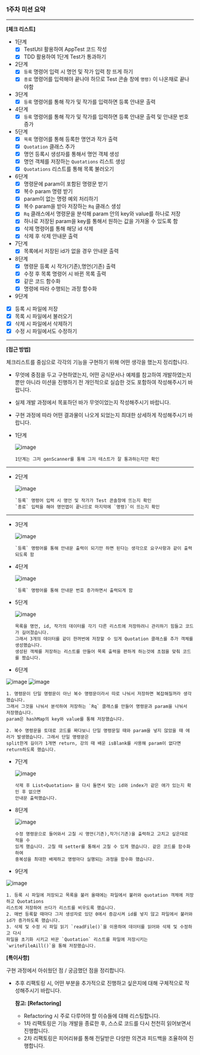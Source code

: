 ### 1주차 미션 요약

---

**[체크 리스트]**

- 1단계
  -[x] TestUtil 활용하여 AppTest 코드 작성
  -[x] TDD 활용하여 1단계 Test가 통과하기
- 2단계
  -[x] `등록` 명령어 입력 시 명언 및 작가 입력 창 뜨게 하기
  -[x] `종료` 명령어를 입력해야 끝나야 하므로 Test 콘솔 창에 `명령)` 이 나온채로 끝나야함 
- 3단계
  - [x] `등록` 명령어를 통해 작가 및 작가를 입력하면 등록 안내문 출력
- 4단계
  - [x] `등록` 명령어를 통해 작가 및 작가를 입력하면 등록 안내문 출력 및 안내문 번호 증가
- 5단계
  - [x] `목록` 명령어를 통해 등록한 명언과 작가 출력
  - [x] `Quotation` 클래스 추가 
  - [x] 명언 등록시 생성자를 통해서 명언 객체 생성
  - [x] 명언 객체를 저장하는 `Quotations` 리스트 생성
  - [x] `Quotations` 리스트를 통해 목록 불러오기
- 6단계
  - [x] 명령문에 param이 포함된 명령문 받기
  - [x] 복수 param 명령 받기
  - [x] param이 없는 명령 예외 처리하기
  - [x] 복수 param을 받아 저장하는 `Rq` 클래스 생성
  - [x] `Rq` 클래스에서 명령문을 분석해 param 안의 key와 value를 하나로 저장
  - [x] 하나로 저장된 param을 key를 통해서 원하는 값을 가져올 수 있도록 함
  - [x] 삭제 명령어를 통해 해당 id 삭제
  - [x] 삭제 후 삭제 안내문 출력
- 7단계
  - [x] 목록에서 저장된 id가 없을 경우 안내문 출력
- 8단계
  - [x] 명령문 등록 시 작가(기존),명언(기존) 출력
  - [x] 수정 후 목록 명령어 시 바뀐 목록 출력
  - [x] 같은 코드 함수화
  - [x] 명령에 따라 수행되는 과정 함수화
-  9단계
  - [x] 등록 시 파일에 저장
  - [x] 목록 시 파일에서 불러오기
  - [x] 삭제 시 파일에서 삭제하기
  - [x] 수정 시 파일에서도 수정하기
---

**[접근 방법]**

체크리스트를 중심으로 각각의 기능을 구현하기 위해 어떤 생각을 했는지 정리합니다.

- 무엇에 중점을 두고 구현하였는지, 어떤 공식문서나 예제를 참고하여 개발하였는지 뿐만 아니라 미션을 진행하기 전 개인적으로 실습한 것도 포함하여 작성해주시기 바랍니다.
- 실제 개발 과정에서 목표하던 바가 무엇이었는지 작성해주시기 바랍니다.
- 구현 과정에 따라 어떤 결과물이 나오게 되었는지 최대한 상세하게 작성해주시기 바랍니다.

- 1단계


  ![image](https://github.com/OhJeMIN/Mission_OhJeMin/assets/61536578/82365de4-a76a-4dec-ae6a-cc9c4f60e373)
  ```
  1단계는 그저 genScanner를 통해 그저 테스트가 잘 통과하는지만 확인
  ```
---
- 2단계


  ![image](https://github.com/OhJeMIN/Mission_OhJeMin/assets/61536578/b772a57b-f364-4182-a58d-925a0fd3de5c)
  ```
  `등록` 명령어 입력 시 명언 및 작가가 Test 콘솔창에 뜨는지 확인
  `종료` 입력을 해야 명언앱이 끝나므로 마지막에 `명령)`이 뜨는지 확인
  ```
---
- 3단계


  ![image](https://github.com/OhJeMIN/Mission_OhJeMin/assets/61536578/1b24d9fb-1593-4cd2-9c41-0929bbbc38d0)
  ```
  `등록` 명령어를 통해 안내문 출력이 되기만 하면 된다는 생각으로 요구사항과 같이 출력되도록 함
  ```
- 4단계


  ![image](https://github.com/OhJeMIN/Mission_OhJeMin/assets/61536578/91de67d7-b219-4146-b352-2573b58148d1)
  ```
  `등록` 명령어를 통해 안내문 번호 증가하면서 출력되게 함
  ```
- 5단계


  ![image](https://github.com/OhJeMIN/Mission_OhJeMin/assets/61536578/4313f811-7c07-4d34-97e9-83ce87559bc3)
  ```
  목록을 명언, id, 작가의 데이터를 각기 다른 리스트에 저장하려니 관리하기 힘들고 코드가 길어졌습니다.
  그래서 3개의 데이터를 같이 한꺼번에 저장할 수 있게 Quotation 클래스를 추가 객체를 생성했습니다.
  생성된 객체를 저장하는 리스트를 만들어 목록 출력을 편하게 하는것에 초점을 맞춰 코드를 짰습니다.
  ```

- 6단계


![image](https://github.com/OhJeMIN/Mission_OhJeMin/assets/61536578/cb6164fb-af68-45ec-bfca-be4764626805)
![image](https://github.com/OhJeMIN/Mission_OhJeMin/assets/61536578/cd02241d-0025-4ebf-9272-e12fcc131392)
  ```
  1. 명령문이 단일 명령문이 아닌 복수 명령문이라서 따로 나눠서 저장하면 복잡해질꺼라 생각했습니다.
  그래서 그것을 나눠서 분석하여 저장하는 `Rq` 클래스를 만들어 명령문과 param을 나눠서 저장했습니다.
  param은 hashMap의 key와 value를 통해 저장했습니다. 
  
  2. 복수 명령문을 토대로 코드를 짜다보니 단일 명령문일 때와 param을 넣지 않았을 때 에러가 발생했습니다. 그래서 단일 명령문은 
  split한게 길이가 1개면 return, 강의 때 배운 isBlank를 사용해 param이 없다면 return하도록 했습니다.
  ```

- 7단계


  ![image](https://github.com/OhJeMIN/Mission_OhJeMin/assets/61536578/8775a7ad-15f7-490c-be16-991416e96bc5)

  ```
  삭제 후 List<Quotation> 을 다시 돌면서 맞는 id와 index가 같은 애가 있는지 확인 후 없으면
  안내문 출력했습니다.
  ```

- 8단계


  ![image](https://github.com/OhJeMIN/Mission_OhJeMin/assets/61536578/1b26e6a6-6c2a-413c-baca-dcfde7c0e85e)

  ```
  수정 명령문으로 들어와서 고칠 시 명언(기존),작가(기존)을 출력하고 고치고 싶은대로 적을 수
  있게 했습니다. 고칠 때 setter를 통해서 고칠 수 있게 했습니다. 같은 코드를 함수화 하여 
  중복성을 최대한 배제하고 명령마다 실행되는 과정을 함수화 했습니다.
  ```

- 9단계


![image](https://github.com/OhJeMIN/Mission_OhJeMin/assets/61536578/1b26e6a6-6c2a-413c-baca-dcfde7c0e85e)

  ```
  1. 등록 시 파일에 저장되고 목록을 불러 올때에는 파일에서 불러와 quotation 객체에 저장하고 Quotations
  리스트에 저장하여 쓰다가 리스트를 비우도록 했습니다. 
  2. 매번 등록할 때마다 그저 생성자로 있던 0에서 증감시켜 id를 넣지 않고 파일에서 불러와 id가 증가하도록 했습니다.
  3. 삭제 및 수정 시 파일 읽기 `readFile()`을 이용하여 데이터를 읽어와 삭제 및 수정하고 다시
  파일을 초기화 시키고 바꾼 `Quotation` 리스트를 파일에 저장시키는 `writeFileAill()`을 통해 저장했습니다.
  
  ```
**[특이사항]**

구현 과정에서 아쉬웠던 점 / 궁금했던 점을 정리합니다.

- 추후 리팩토링 시, 어떤 부분을 추가적으로 진행하고 싶은지에 대해 구체적으로 작성해주시기 바랍니다.

  **참고: [Refactoring]**

    - Refactoring 시 주로 다루어야 할 이슈들에 대해 리스팅합니다.
    - 1차 리팩토링은 기능 개발을 종료한 후, 스스로 코드를 다시 천천히 읽어보면서 진행합니다.
    - 2차 리팩토링은 피어리뷰를 통해 전달받은 다양한 의견과 피드백을 조율하여 진행합니다.